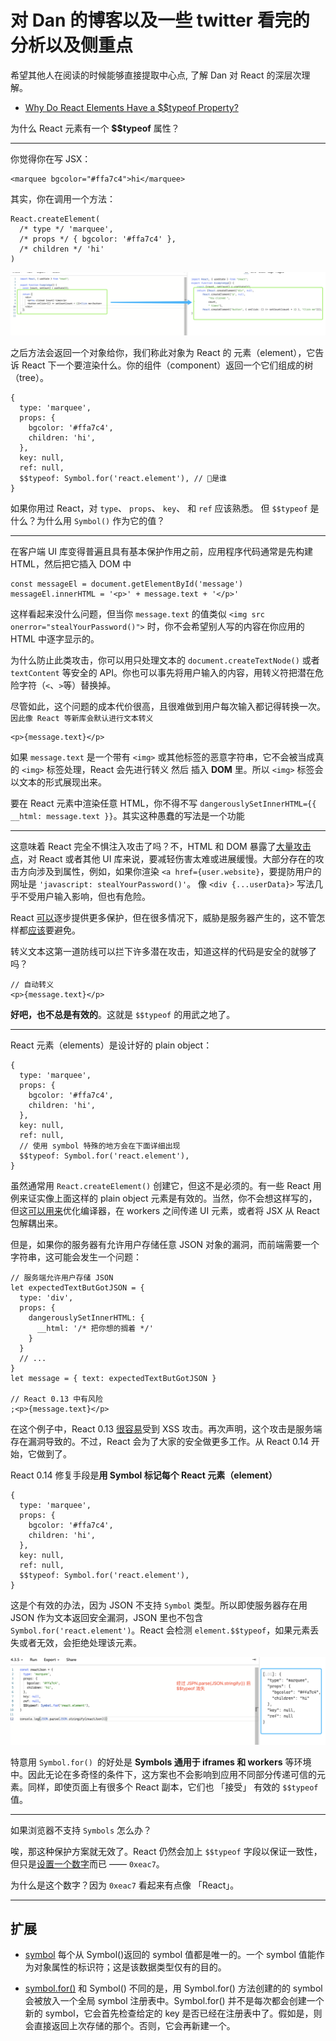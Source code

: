 # 对 Dan 的博客以及一些 twitter 看完的分析以及侧重点

希望其他人在阅读的时候能够直接提取中心点, 了解 Dan 对 React 的深层次理解。

- [Why Do React Elements Have a $$typeof Property?](https://overreacted.io/why-do-react-elements-have-typeof-property/)

为什么 React 元素有一个 **$$typeof** 属性？

---

你觉得你在写 JSX：

```tsx
<marquee bgcolor="#ffa7c4">hi</marquee>
```

其实，你在调用一个方法：

```tsx
React.createElement(
  /* type */ 'marquee',
  /* props */ { bgcolor: '#ffa7c4' },
  /* children */ 'hi'
)
```

![blog-3-1](./image/blog-3-1.png)

之后方法会返回一个对象给你，我们称此对象为 React 的 元素（element），它告诉 React 下一个要渲染什么。你的组件（component）返回一个它们组成的树（tree）。

```tsx
{
  type: 'marquee',
  props: {
    bgcolor: '#ffa7c4',
    children: 'hi',
  },
  key: null,
  ref: null,
  $$typeof: Symbol.for('react.element'), // 🧐是谁
}
```

如果你用过 React，对 `type`、 `props`、 `key`、 和 `ref` 应该熟悉。 但 `$$typeof` 是什么？为什么用 `Symbol()` 作为它的值？

---

在客户端 UI 库变得普遍且具有基本保护作用之前，应用程序代码通常是先构建 HTML，然后把它插入 DOM 中

```tsx
const messageEl = document.getElementById('message')
messageEl.innerHTML = '<p>' + message.text + '</p>'
```

这样看起来没什么问题，但当你 `message.text` 的值类似 `<img src onerror="stealYourPassword()">` 时，你不会希望别人写的内容在你应用的 HTML 中逐字显示的。

为什么防止此类攻击，你可以用只处理文本的 `document.createTextNode()` 或者 `textContent` 等安全的 API。你也可以事先将用户输入的内容，用转义符把潜在危险字符（`<`、`>`等）替换掉。

尽管如此，这个问题的成本代价很高，且很难做到用户每次输入都记得转换一次。`因此像 React 等新库会默认进行文本转义`

```tsx
<p>{message.text}</p>
```

如果 `message.text` 是一个带有 `<img>` 或其他标签的恶意字符串，它不会被当成真的 `<img>` 标签处理，React 会先进行转义 然后 插入 **DOM** 里。所以 `<img>` 标签会以文本的形式展现出来。

要在 React 元素中渲染任意 HTML，你不得不写 `dangerouslySetInnerHTML={{ __html: message.text }}`。其实这种愚蠢的写法是一个功能

---

这意味着 React 完全不惧注入攻击了吗？不，HTML 和 DOM 暴露了[大量攻击点](https://github.com/facebook/react/issues/3473#issuecomment-90594748)，对 React 或者其他 UI 库来说，要减轻伤害太难或进展缓慢。大部分存在的攻击方向涉及到属性，例如，如果你渲染 `<a href={user.website}`，要提防用户的网址是 `'javascript: stealYourPassword()'`。 像 `<div {...userData}>` 写法几乎不受用户输入影响，但也有危险。

React [可以](https://github.com/facebook/react/issues/10506)逐步提供更多保护，但在很多情况下，威胁是服务器产生的，这不管怎样都[应该](https://github.com/facebook/react/issues/3473#issuecomment-91327040)要避免。

转义文本这第一道防线可以拦下许多潜在攻击，知道这样的代码是安全的就够了吗？

```tsx
// 自动转义
<p>{message.text}</p>
```

**好吧，也不总是有效的**。这就是 `$$typeof` 的用武之地了。

---

React 元素（elements）是设计好的 plain object：

```tsx
{
  type: 'marquee',
  props: {
    bgcolor: '#ffa7c4',
    children: 'hi',
  },
  key: null,
  ref: null,
  // 使用 symbol 特殊的地方会在下面详细出现
  $$typeof: Symbol.for('react.element'),
}
```

虽然通常用 `React.createElement()` 创建它，但这不是必须的。有一些 React 用例来证实像上面这样的 plain object 元素是有效的。当然，你不会想这样写的，但这[可以用来](https://github.com/facebook/react/pull/3583#issuecomment-90296667)优化编译器，在 workers 之间传递 UI 元素，或者将 JSX 从 React 包解耦出来。

但是，如果你的服务器有允许用户存储任意 JSON 对象的漏洞，而前端需要一个字符串，这可能会发生一个问题：

```tsx
// 服务端允许用户存储 JSON
let expectedTextButGotJSON = {
  type: 'div',
  props: {
    dangerouslySetInnerHTML: {
      __html: '/* 把你想的搁着 */'
    }
  }
  // ...
}
let message = { text: expectedTextButGotJSON }

// React 0.13 中有风险
;<p>{message.text}</p>
```

在这个例子中，React 0.13 [很容易](http://danlec.com/blog/xss-via-a-spoofed-react-element)受到 XSS 攻击。再次声明，这个攻击是服务端存在漏洞导致的。不过，React 会为了大家的安全做更多工作。从 React 0.14 开始，它做到了。

React 0.14 修复手段是**用 Symbol 标记每个 React 元素（element）**

```tsx
{
  type: 'marquee',
  props: {
    bgcolor: '#ffa7c4',
    children: 'hi',
  },
  key: null,
  ref: null,
  $$typeof: Symbol.for('react.element'),
}
```

这是个有效的办法，因为 JSON 不支持 `Symbol` 类型。所以即使服务器存在用 JSON 作为文本返回安全漏洞，JSON 里也不包含 `Symbol.for('react.element')`。React 会检测 `element.$$typeof`，如果元素丢失或者无效，会拒绝处理该元素。

![blog-3-2](./image/blog-3-2.png)

特意用 `Symbol.for() `的好处是 **Symbols 通用于 iframes 和 workers** 等环境中。因此无论在多奇怪的条件下，这方案也不会影响到应用不同部分传递可信的元素。同样，即使页面上有很多个 React 副本，它们也 「接受」 有效的 `$$typeof` 值。

---

如果浏览器不支持 `Symbols` 怎么办？

唉，那这种保护方案就无效了。React 仍然会加上 `$$typeof` 字段以保证一致性，但只是[设置一个数字](https://github.com/facebook/react/blob/8482cbe22d1a421b73db602e1f470c632b09f693/packages/shared/ReactSymbols.js#L14-L16)而已 —— `0xeac7`。

为什么是这个数字？因为 `0xeac7` 看起来有点像 「React」。

---

## 扩展

- [symbol](https://developer.mozilla.org/zh-CN/docs/Web/JavaScript/Reference/Global_Objects/Symbol)
  每个从 Symbol()返回的 symbol 值都是唯一的。一个 symbol 值能作为对象属性的标识符；这是该数据类型仅有的目的。

- [symbol.for()](https://developer.mozilla.org/zh-CN/docs/Web/JavaScript/Reference/Global_Objects/Symbol/for)
  和 Symbol() 不同的是，用 Symbol.for() 方法创建的的 symbol 会被放入一个全局 symbol 注册表中。Symbol.for() 并不是每次都会创建一个新的 symbol，它会首先检查给定的 key 是否已经在注册表中了。假如是，则会直接返回上次存储的那个。否则，它会再新建一个。
